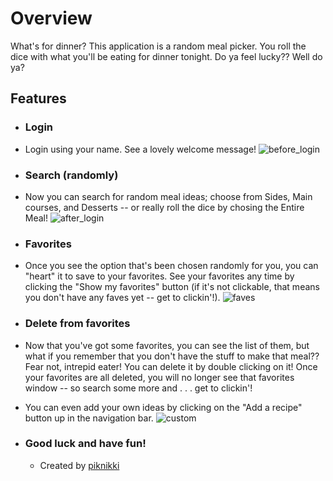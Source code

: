 # Overview

What's for dinner? This application is a random meal picker. You roll the dice with what you'll 
be eating for dinner tonight. Do ya feel lucky?? Well do ya?

## Features

 * ### Login
  * Login using your name. See a lovely welcome message!
    ![before_login](./assets/before_login.png)
    
 * ### Search (randomly)
  * Now you can search for random meal ideas; choose from Sides, Main courses, and Desserts -- or really 
roll the dice by chosing the Entire Meal!
  ![after_login](./assets/after_login_jingle.png)
    
 * ### Favorites
  * Once you see the option that's been chosen randomly for you, you can "heart" it to save to your 
favorites. See your favorites any time by clicking the "Show my favorites" button (if it's not clickable, 
  that means you don't have any faves yet -- get to clickin'!).
    ![faves](./assets/favorites.png)
    
 * ### Delete from favorites
  * Now that you've got some favorites, you can see the list of them, but what if you remember that you don't 
  have the stuff to make that meal?? Fear not, intrepid eater! You can delete it by double clicking on it! Once 
  your favorites are all deleted, you will no longer see that favorites window -- so search some more and 
  . . . get to clickin'!
* You can even add your own ideas by clicking on the "Add a recipe" button up in the navigation bar.
  ![custom](./assets/add_custom.png)

* ### Good luck and have fun!
  * Created by [piknikki](https://github.com/piknikki)
